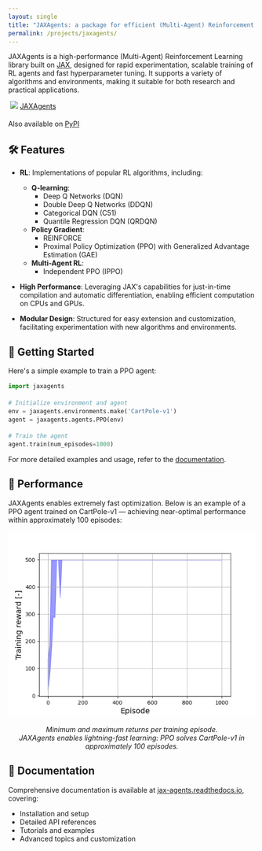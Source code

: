 ```yaml
---
layout: single
title: "JAXAgents: a package for efficient (Multi-Agent) Reinforcement Learning"
permalink: /projects/jaxagents/
---
```


JAXAgents is a high-performance (Multi-Agent) Reinforcement Learning library built on [JAX](https://github.com/google/jax), designed for rapid experimentation, scalable training of RL agents and fast hyperparameter tuning. It supports a variety of algorithms and environments, making it suitable for both research and practical applications.

&nbsp;<img src="https://github.githubassets.com/images/modules/logos_page/GitHub-Mark.png" width="20" style="vertical-align: middle; margin: 0 0 0.5rem 0;"/>
<a href="https://github.com/amavrits/jax-agents" class="white-link">JAXAgents</a><br/>
    
Also available on [PyPI](https://pypi.org/project/jaxagents/)

## 🛠️ Features

- **RL**: Implementations of popular RL algorithms, including:
  - **Q-learning**:
    - Deep Q Networks (DQN)
    - Double Deep Q Networks (DDQN)
    - Categorical DQN (C51)
    - Quantile Regression DQN (QRDQN)
  - **Policy Gradient**:
    - REINFORCE
    - Proximal Policy Optimization (PPO) with Generalized Advantage Estimation (GAE)
  - **Multi-Agent RL**:
    - Independent PPO (IPPO)

- **High Performance**: Leveraging JAX's capabilities for just-in-time compilation and automatic differentiation, enabling efficient computation on CPUs and GPUs.

- **Modular Design**: Structured for easy extension and customization, facilitating experimentation with new algorithms and environments.

## 🏁 Getting Started

Here's a simple example to train a PPO agent:

```python
import jaxagents

# Initialize environment and agent
env = jaxagents.environments.make('CartPole-v1')
agent = jaxagents.agents.PPO(env)

# Train the agent
agent.train(num_episodes=1000)
```

For more detailed examples and usage, refer to the [documentation](https://jax-agents.readthedocs.io/en/latest/).

## 🚀 Performance

JAXAgents enables extremely fast optimization. Below is an example of a PPO agent trained on CartPole-v1 — achieving near-optimal performance within approximately 100 episodes:

<p align="center">
  <img src="/assets/cartpole_returns.png" alt="Training Returns on CartPole-v1" />
</p>

<p align="center">
  <em>Minimum and maximum returns per training episode.<br>JAXAgents enables lightning-fast learning: PPO solves CartPole-v1 in approximately 100 episodes.</em>
</p>

## 📖 Documentation

Comprehensive documentation is available at [jax-agents.readthedocs.io](https://jax-agents.readthedocs.io/en/latest/), covering:

- Installation and setup
- Detailed API references
- Tutorials and examples
- Advanced topics and customization

